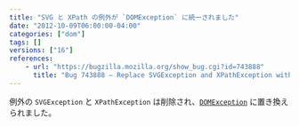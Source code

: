 ```yaml
---
title: "SVG と XPath の例外が `DOMException` に統一されました"
date: "2012-10-09T06:00:00-04:00"
categories: ["dom"]
tags: []
versions: ["16"]
references:
    - url: "https://bugzilla.mozilla.org/show_bug.cgi?id=743888"
      title: "Bug 743888 – Replace SVGException and XPathException with DOMException"
---
```

例外の `SVGException` と `XPathException` は削除され、[`DOMException`](https://developer.mozilla.org/docs/Web/API/DOMException) に置き換えられました。
